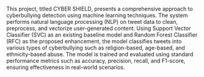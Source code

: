 This project, titled CYBER SHIELD, presents a comprehensive approach to cyberbullying detection using machine learning techniques. The system performs natural language processing (NLP) on tweet data to clean, preprocess, and vectorize user-generated content. Using Support Vector Classifier (SVC) as an existing baseline model and Random Forest Classifier (RFC) as the proposed enhancement, the model classifies tweets into various types of cyberbullying such as religion-based, age-based, and ethnicity-based abuse. The model is trained and evaluated using standard performance metrics such as accuracy, precision, recall, and F1-score, ensuring effectiveness in real-world scenarios.
